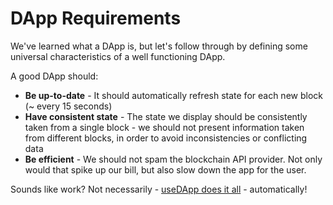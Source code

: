 # DApp Requirements

We've learned what a DApp is, but let's follow through by defining some universal characteristics of a well functioning DApp.

A good DApp should:

- **Be up-to-date** - It should automatically refresh state for each new block (~ every 15 seconds)
- **Have consistent state** - The state we display should be consistently taken from a single block - we should not present information taken from different blocks, in order to avoid inconsistencies or conflicting data
- **Be efficient** - We should not spam the blockchain API provider. Not only would that spike up our bill, but also slow down the app for the user.

Sounds like work? Not necessarily - [useDApp does it all](./useDapp%20does%20it%20all) - automatically!
